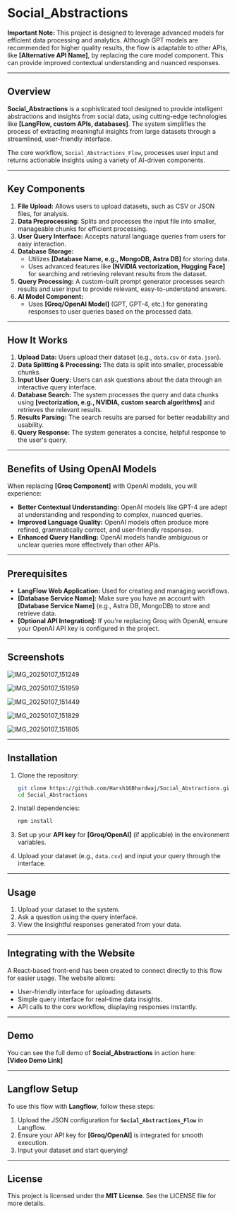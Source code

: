 # Social_Abstractions

**Important Note:** This project is designed to leverage advanced models for efficient data processing and analytics. Although GPT models are recommended for higher quality results, the flow is adaptable to other APIs, like **[Alternative API Name]**, by replacing the core model component. This can provide improved contextual understanding and nuanced responses.

---

## Overview

**Social_Abstractions** is a sophisticated tool designed to provide intelligent abstractions and insights from social data, using cutting-edge technologies like **[LangFlow, custom APIs, databases]**. The system simplifies the process of extracting meaningful insights from large datasets through a streamlined, user-friendly interface.

The core workflow, `Social_Abstractions_Flow`, processes user input and returns actionable insights using a variety of AI-driven components. 

---

## Key Components

1. **File Upload:** Allows users to upload datasets, such as CSV or JSON files, for analysis.
2. **Data Preprocessing:** Splits and processes the input file into smaller, manageable chunks for efficient processing.
3. **User Query Interface:** Accepts natural language queries from users for easy interaction.
4. **Database Storage:** 
   - Utilizes **[Database Name, e.g., MongoDB, Astra DB]** for storing data.
   - Uses advanced features like **[NVIDIA vectorization, Hugging Face]** for searching and retrieving relevant results from the dataset.
5. **Query Processing:** A custom-built prompt generator processes search results and user input to provide relevant, easy-to-understand answers.
6. **AI Model Component:** 
   - Uses **[Groq/OpenAI Model]** (GPT, GPT-4, etc.) for generating responses to user queries based on the processed data.

---

## How It Works

1. **Upload Data:** Users upload their dataset (e.g., `data.csv` or `data.json`).
2. **Data Splitting & Processing:** The data is split into smaller, processable chunks.
3. **Input User Query:** Users can ask questions about the data through an interactive query interface.
4. **Database Search:** The system processes the query and data chunks using **[vectorization, e.g., NVIDIA, custom search algorithms]** and retrieves the relevant results.
5. **Results Parsing:** The search results are parsed for better readability and usability.
6. **Query Response:** The system generates a concise, helpful response to the user's query.

---

## Benefits of Using OpenAI Models

When replacing **[Groq Component]** with OpenAI models, you will experience:

- **Better Contextual Understanding:** OpenAI models like GPT-4 are adept at understanding and responding to complex, nuanced queries.
- **Improved Language Quality:** OpenAI models often produce more refined, grammatically correct, and user-friendly responses.
- **Enhanced Query Handling:** OpenAI models handle ambiguous or unclear queries more effectively than other APIs.

---

## Prerequisites

- **LangFlow Web Application:** Used for creating and managing workflows.
- **[Database Service Name]:** Make sure you have an account with **[Database Service Name]** (e.g., Astra DB, MongoDB) to store and retrieve data.
- **[Optional API Integration]:** If you're replacing Groq with OpenAI, ensure your OpenAI API key is configured in the project.


---

## Screenshots

![IMG_20250107_151249](https://github.com/user-attachments/assets/4d5a7564-9d06-4f89-8c7a-a6a8fcd59713)


![IMG_20250107_151959](https://github.com/user-attachments/assets/146fb4e0-dfb0-4f26-b5e6-b99b870b7e0a)


![IMG_20250107_151449](https://github.com/user-attachments/assets/d8ec3d9b-3779-4472-bf1b-01d73a54838d)


![IMG_20250107_151829](https://github.com/user-attachments/assets/30160f12-40e9-41a0-9f86-a3b8f9de174a)


![IMG_20250107_151805](https://github.com/user-attachments/assets/00c5e43f-44d0-4006-90ab-50ef070aa333)

---

## Installation

1. Clone the repository:
    ```bash
    git clone https://github.com/Harsh16Bhardwaj/Social_Abstractions.git
    cd Social_Abstractions
    ```

2. Install dependencies:
    ```bash
    npm install
    ```

3. Set up your **API key** for **[Groq/OpenAI]** (if applicable) in the environment variables.

4. Upload your dataset (e.g., `data.csv`) and input your query through the interface.

---

## Usage

1. Upload your dataset to the system.
2. Ask a question using the query interface.
3. View the insightful responses generated from your data.

---

## Integrating with the Website

A React-based front-end has been created to connect directly to this flow for easier usage. The website allows:

- User-friendly interface for uploading datasets.
- Simple query interface for real-time data insights.
- API calls to the core workflow, displaying responses instantly.

---

## Demo

You can see the full demo of **Social_Abstractions** in action here:  
**[Video Demo Link]**

---

## Langflow Setup

To use this flow with **Langflow**, follow these steps:

1. Upload the JSON configuration for **`Social_Abstractions_Flow`** in Langflow.
2. Ensure your API key for **[Groq/OpenAI]** is integrated for smooth execution.
3. Input your dataset and start querying!

---

## License

This project is licensed under the **MIT License**. See the LICENSE file for more details.





